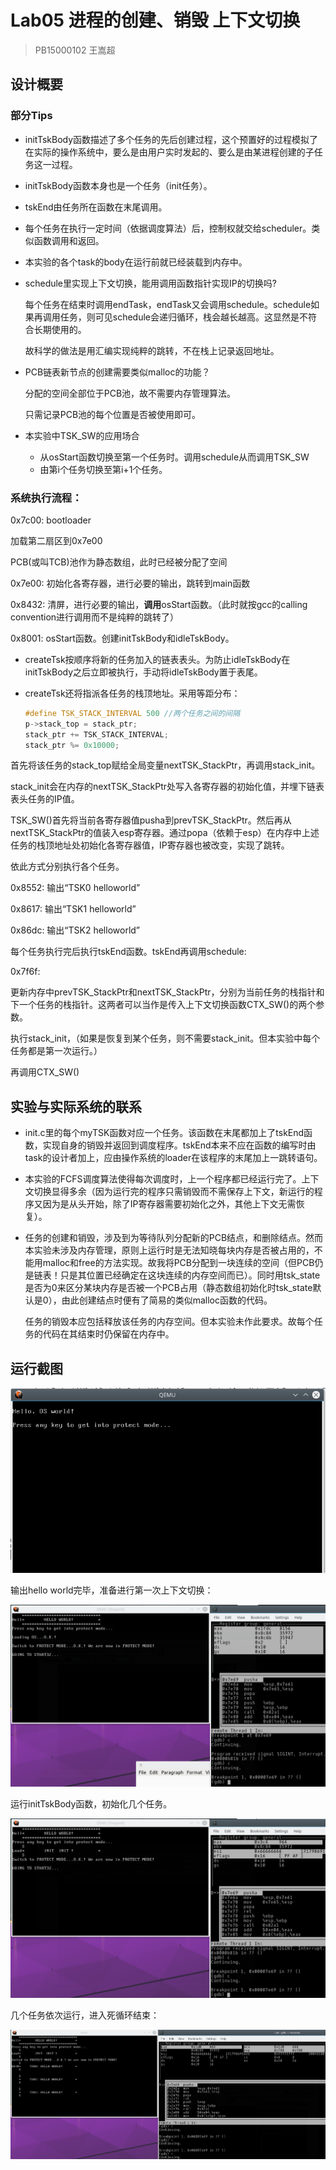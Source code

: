 # Lab05 进程的创建、销毁 上下文切换

> PB15000102 王嵩超

## 设计概要

### 部分Tips

- initTskBody函数描述了多个任务的先后创建过程，这个预置好的过程模拟了在实际的操作系统中，要么是由用户实时发起的、要么是由某进程创建的子任务这一过程。

- initTskBody函数本身也是一个任务（init任务）。

- tskEnd由任务所在函数在末尾调用。

- 每个任务在执行一定时间（依据调度算法）后，控制权就交给scheduler。类似函数调用和返回。

- 本实验的各个task的body在运行前就已经装载到内存中。

- schedule里实现上下文切换，能用调用函数指针实现IP的切换吗?

  每个任务在结束时调用endTask，endTask又会调用schedule。schedule如果再调用任务，则可见schedule会递归循环，栈会越长越高。这显然是不符合长期使用的。

  故科学的做法是用汇编实现纯粹的跳转，不在栈上记录返回地址。

- PCB链表新节点的创建需要类似malloc的功能？

  分配的空间全部位于PCB池，故不需要内存管理算法。

  只需记录PCB池的每个位置是否被使用即可。

- 本实验中TSK_SW的应用场合
  - 从osStart函数切换至第一个任务时。调用schedule从而调用TSK_SW
  - 由第i个任务切换至第i+1个任务。

### 系统执行流程：

0x7c00:	bootloader

加载第二扇区到0x7e00

PCB(或叫TCB)池作为静态数组，此时已经被分配了空间

0x7e00:	初始化各寄存器，进行必要的输出，跳转到main函数

0x8432:	清屏，进行必要的输出，**调用**osStart函数。（此时就按gcc的calling convention进行调用而不是纯粹的跳转了）

0x8001:	osStart函数。创建initTskBody和idleTskBody。

- createTsk按顺序将新的任务加入的链表表头。为防止idleTskBody在initTskBody之后立即被执行，手动将idleTskBody置于表尾。

- createTsk还将指派各任务的栈顶地址。采用等距分布：

  ```c
  #define TSK_STACK_INTERVAL 500 //两个任务之间的间隔
  p->stack_top = stack_ptr;
  stack_ptr += TSK_STACK_INTERVAL;
  stack_ptr %= 0x10000;
  ```

首先将该任务的stack_top赋给全局变量nextTSK_StackPtr，再调用stack_init。

stack_init会在内存的nextTSK_StackPtr处写入各寄存器的初始化值，并埋下链表表头任务的IP值。

TSK_SW()首先将当前各寄存器值pusha到prevTSK_StackPtr。然后再从nextTSK_StackPtr的值装入esp寄存器。通过popa（依赖于esp）在内存中上述任务的栈顶地址处初始化各寄存器值，IP寄存器也被改变，实现了跳转。

依此方式分别执行各个任务。

0x8552:	<myTSK0>输出“TSK0	helloworld”

0x8617:	<myTSK1>输出“TSK1	helloworld”

0x86dc:	<myTSK2>输出“TSK2	helloworld”

每个任务执行完后执行tskEnd函数。tskEnd再调用schedule:

0x7f6f:	<schedule>

更新内存中prevTSK_StackPtr和nextTSK_StackPtr，分别为当前任务的栈指针和下一个任务的栈指针。这两者可以当作是传入上下文切换函数CTX_SW()的两个参数。

执行stack_init，（如果是恢复到某个任务，则不需要stack_init。但本实验中每个任务都是第一次运行。）

再调用CTX_SW()

## 实验与实际系统的联系

- init.c里的每个myTSK函数对应一个任务。该函数在末尾都加上了tskEnd函数，实现自身的销毁并返回到调度程序。tskEnd本来不应在函数的编写时由task的设计者加上，应由操作系统的loader在该程序的末尾加上一跳转语句。


- 本实验的FCFS调度算法使得每次调度时，上一个程序都已经运行完了。上下文切换显得多余（因为运行完的程序只需销毁而不需保存上下文，新运行的程序又因为是从头开始，除了IP寄存器需要初始化之外，其他上下文无需恢复）。

- 任务的创建和销毁，涉及到为等待队列分配新的PCB结点，和删除结点。然而本实验未涉及内存管理，原则上运行时是无法知晓每块内存是否被占用的，不能用malloc和free的方法实现。故我将PCB分配到一块连续的空间（但PCB仍是链表！只是其位置已经确定在这块连续的内存空间而已）。同时用tsk_state是否为0来区分某块内存是否被一个PCB占用（静态数组初始化时tsk_state默认是0），由此创建结点时便有了简易的类似malloc函数的代码。

  任务的销毁本应包括释放该任务的内存空间。但本实验未作此要求。故每个任务的代码在其结束时仍保留在内存中。

## 运行截图

![qemu](qemu.png)

输出hello world完毕，准备进行第一次上下文切换：

![helloworld](helloworld.png)

运行initTskBody函数，初始化几个任务。

![init](init.png)

几个任务依次运行，进入死循环结束：

![loop](loop.png)

